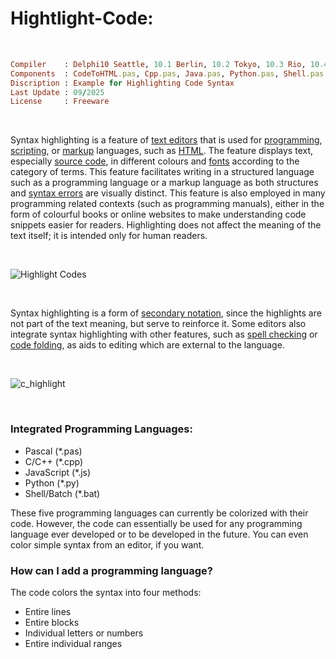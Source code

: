 # Hightlight-Code:

</br>

```ruby
Compiler    : Delphi10 Seattle, 10.1 Berlin, 10.2 Tokyo, 10.3 Rio, 10.4 Sydney, 11 Alexandria, 12 Athens
Components  : CodeToHTML.pas, Cpp.pas, Java.pas, Python.pas, Shell.pas
Discription : Example for Highlighting Code Syntax
Last Update : 09/2025
License     : Freeware
```

</br>


Syntax highlighting is a feature of [text editors](https://en.wikipedia.org/wiki/Text_editor) that is used for [programming](https://en.wikipedia.org/wiki/Programming_language), [scripting](https://en.wikipedia.org/wiki/Scripting_language), or [markup](https://en.wikipedia.org/wiki/Markup_language) languages, such as [HTML](https://en.wikipedia.org/wiki/HTML). The feature displays text, especially [source code](https://en.wikipedia.org/wiki/Source_code), in different colours and [fonts](https://en.wikipedia.org/wiki/Font) according to the category of terms. This feature facilitates writing in a structured language such as a programming language or a markup language as both structures and [syntax errors](https://en.wikipedia.org/wiki/Syntax_error) are visually distinct. This feature is also employed in many programming related contexts (such as programming manuals), either in the form of colourful books or online websites to make understanding code snippets easier for readers. Highlighting does not affect the meaning of the text itself; it is intended only for human readers.

</br>

![Highlight Codes](https://github.com/user-attachments/assets/470b74fb-23f6-467e-9fa7-c39ba29cd4e8)

</br>

Syntax highlighting is a form of [secondary notation](https://en.wikipedia.org/wiki/Secondary_notation), since the highlights are not part of the text meaning, but serve to reinforce it. Some editors also integrate syntax highlighting with other features, such as [spell checking](https://en.wikipedia.org/wiki/Spell_checking) or [code folding](https://en.wikipedia.org/wiki/Code_folding), as aids to editing which are external to the language.

</br>

![c_highlight](https://github.com/user-attachments/assets/635289ef-a9cf-4c20-a7d6-b7bb47257b39)

</br>

### Integrated Programming Languages:
* Pascal (*.pas)
* C/C++ (*.cpp)
* JavaScript (*.js)
* Python (*.py)
* Shell/Batch (*.bat)

These five programming languages ​​can currently be colorized with their code. However, the code can essentially be used for any programming language ever developed or to be developed in the future. You can even color simple syntax from an editor, if you want.

### How can I add a programming language?
The code colors the syntax into four methods:
* Entire lines
* Entire blocks
* Individual letters or numbers
* Entire individual ranges



